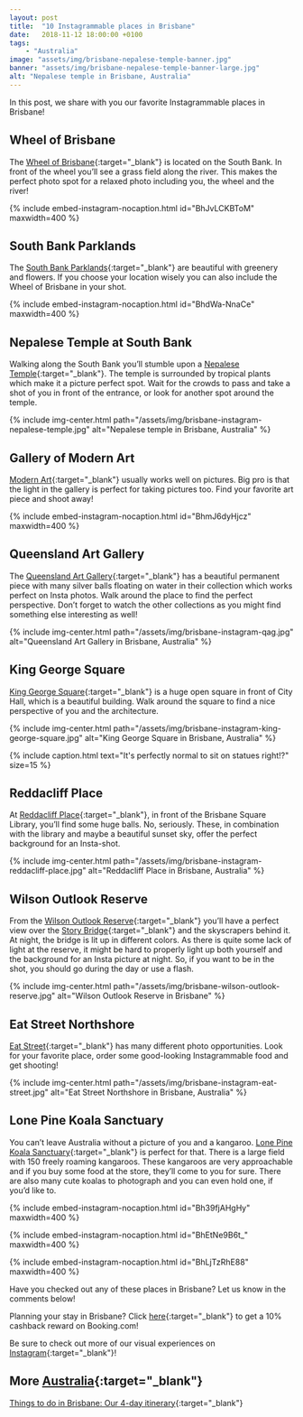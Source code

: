 ```yaml
---
layout: post
title:  "10 Instagrammable places in Brisbane"
date:   2018-11-12 18:00:00 +0100
tags:
    - "Australia"
image: "assets/img/brisbane-nepalese-temple-banner.jpg"
banner: "assets/img/brisbane-nepalese-temple-banner-large.jpg"
alt: "Nepalese temple in Brisbane, Australia"
---
```


In this post, we share with you our favorite Instagrammable places in Brisbane!

## Wheel of Brisbane

The [Wheel of Brisbane][wheel]{:target="_blank"} is located on the South Bank. In front of the wheel you’ll see a grass field along the river. This makes the perfect photo spot for a relaxed photo including you, the wheel and the river!

{% include embed-instagram-nocaption.html id="BhJvLCKBToM" maxwidth=400 %} 

## South Bank Parklands

The [South Bank Parklands][south bank parklands]{:target="_blank"} are beautiful with greenery and flowers. If you choose your location wisely you can also include the Wheel of Brisbane in your shot.

{% include embed-instagram-nocaption.html id="BhdWa-NnaCe" maxwidth=400 %} 

## Nepalese Temple at South Bank

Walking along the South Bank you’ll stumble upon a [Nepalese Temple][nepalese temple]{:target="_blank"}. The temple is surrounded by tropical plants which make it a picture perfect spot. Wait for the crowds to pass and take a shot of you in front of the entrance, or look for another spot around the temple. 

{% include img-center.html path="/assets/img/brisbane-instagram-nepalese-temple.jpg" alt="Nepalese temple in Brisbane, Australia" %}

## Gallery of Modern Art

[Modern Art][goma]{:target="_blank"} usually works well on pictures. Big pro is that the light in the gallery is perfect for taking pictures too. Find your favorite art piece and shoot away! 

{% include embed-instagram-nocaption.html id="BhmJ6dyHjcz" maxwidth=400 %} 

## Queensland Art Gallery

The [Queensland Art Gallery][qag]{:target="_blank"} has a beautiful permanent piece with many silver balls floating on water in their collection which works perfect on Insta photos. Walk around the place to find the perfect perspective. Don’t forget to watch the other collections as you might find something else interesting as well! 

{% include img-center.html path="/assets/img/brisbane-instagram-qag.jpg" alt="Queensland Art Gallery in Brisbane, Australia" %}

## King George Square

[King George Square][king george square]{:target="_blank"} is a huge open square in front of City Hall, which is a beautiful building. Walk around the square to find a nice perspective of you and the architecture.

{% include img-center.html path="/assets/img/brisbane-instagram-king-george-square.jpg" alt="King George Square in Brisbane, Australia" %}

{% include caption.html text="It's perfectly normal to sit on statues right!?" size=15 %}

## Reddacliff Place

At [Reddacliff Place][reddacliff place]{:target="_blank"}, in front of the Brisbane Square Library, you’ll find some huge balls. No, seriously. These, in combination with the library and maybe a beautiful sunset sky, offer the perfect background for an Insta-shot.

{% include img-center.html path="/assets/img/brisbane-instagram-reddacliff-place.jpg" alt="Reddacliff Place in Brisbane, Australia" %} 

## Wilson Outlook Reserve

From the [Wilson Outlook Reserve][wilson outlook reserve]{:target="_blank"} you’ll have a perfect view over the [Story Bridge][story bridge]{:target="_blank"} and the skyscrapers behind it. At night, the bridge is lit up in different colors. As there is quite some lack of light at the reserve, it might be hard to properly light up both yourself and the background for an Insta picture at night. So, if you want to be in the shot, you should go during the day or use a flash.

{% include img-center.html path="/assets/img/brisbane-wilson-outlook-reserve.jpg" alt="Wilson Outlook Reserve in Brisbane" %}

## Eat Street Northshore

[Eat Street][eat street]{:target="_blank"} has many different photo opportunities. Look for your favorite place, order some good-looking Instagrammable food and get shooting!

{% include img-center.html path="/assets/img/brisbane-instagram-eat-street.jpg" alt="Eat Street Northshore in Brisbane, Australia" %}

## Lone Pine Koala Sanctuary

You can’t leave Australia without a picture of you and a kangaroo. [Lone Pine Koala Sanctuary][lone pine]{:target="_blank"} is perfect for that. There is a large field with 150 freely roaming kangaroos. These kangaroos are very approachable and if you buy some food at the store, they’ll come to you for sure. There are also many cute koalas to photograph and you can even hold one, if you’d like to. 

{% include embed-instagram-nocaption.html id="Bh39fjAHgHy" maxwidth=400 %}

{% include embed-instagram-nocaption.html id="BhEtNe9B6t_" maxwidth=400 %} 

{% include embed-instagram-nocaption.html id="BhLjTzRhE88" maxwidth=400 %} 

Have you checked out any of these places in Brisbane? Let us know in the comments below!

Planning your stay in Brisbane? Click [here][booking.com]{:target="_blank"} to get a 10% cashback reward on Booking.com! 

Be sure to check out more of our visual experiences on [Instagram][instagram]{:target="_blank"}!

## More [Australia][australia]{:target="_blank"}

[Things to do in Brisbane: Our 4-day itinerary][brisbane itinerary]{:target="_blank"}

[instagram]: https://instagram.com/kipamojo 
[booking.com]: https://www.booking.com/s/35_6/joshsn24
[wheel]: https://goo.gl/maps/k2bb4WUZn3t 
[south bank parklands]: https://goo.gl/maps/LtRhu5UJAk32
[nepalese temple]: https://goo.gl/maps/pibxa2kQVjN2
[goma]: https://goo.gl/maps/g3ZAMKhYWGG2
[qag]: https://goo.gl/maps/3rgZXe97Keu
[king george square]: https://goo.gl/maps/A3iprRBQzKm
[reddacliff place]: https://goo.gl/maps/kcqqqF9JyUR2
[wilson outlook reserve]: https://goo.gl/maps/pbPwLh8u9i52
[story bridge]: https://goo.gl/maps/hNCmk9S78Yp
[eat street]: https://goo.gl/maps/9ZZvP35pZqH2
[lone pine]: https://goo.gl/maps/t3UrRAyrfVG2

[australia]: https://kipamojo.world/tags.html#australia
[brisbane itinerary]: https://kipamojo.world/2018/11/05/Things-to-do-in-Brisbane-Our-4-days-itinerary.html 
